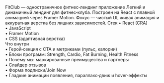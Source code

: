 FitClub — одностраничное фитнес‑лендинг приложение
Легкий и динамичный лендинг для фитнес‑клуба. Построен на React с плавной анимацией через Framer Motion. Фокус — чистый UI, живая анимация и аккуратная верстка без лишних зависимостей.
Стек
  •  React (CRA) <br/>
  •  JavaScript <br/>
  •  Framer Motion<br/>
  •  CSS (адаптивная верстка)<br/>
Что внутри<br/>
  •  Герой‑секция с CTA и метриками (пульс, калории)<br/>
  •  Блоки программ: Strength, Cardio, Fat Burning, Health Fitness<br/>
  •  Почему мы: маркированные преимущества и партнеры<br/>
  •  Слайдер отзывов<br/>
  •  Форма подписки/Join Now<br/>
  •  Гладкие анимации появления, параллакс‑движ и hover‑эффекты
